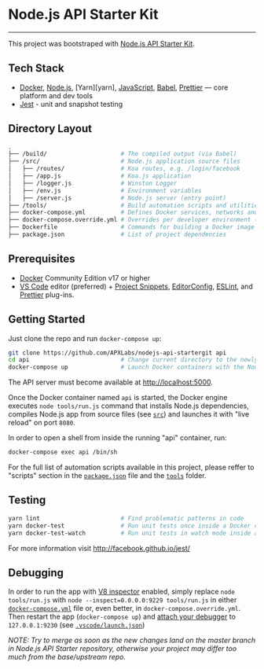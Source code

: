 # Node.js API Starter Kit

---

This project was bootstraped with [Node.js API Starter Kit][nodejskit].



## Tech Stack

* [Docker][docker], [Node.js][node], [Yarn][yarn], [JavaScript][js], [Babel][babel], [Prettier][prettier] — core platform and dev tools
* [Jest][jest] - unit and snapshot testing

## Directory Layout

```bash
.
├── /build/                     # The compiled output (via Babel)
├── /src/                       # Node.js application source files
│   ├── /routes/                # Koa routes, e.g. /login/facebook
│   ├── /app.js                 # Koa.js application
│   ├── /logger.js              # Winston Logger
│   ├── /env.js                 # Environment variables
│   ├── /server.js              # Node.js server (entry point)
├── /tools/                     # Build automation scripts and utilities
├── docker-compose.yml          # Defines Docker services, networks and volumes
├── docker-compose.override.yml # Overrides per developer environment (not under source control)
├── Dockerfile                  # Commands for building a Docker image for production
├── package.json                # List of project dependencies
```


## Prerequisites

* [Docker][docker] Community Edition v17 or higher
* [VS Code][code] editor (preferred) + [Project Snippets][vcsnippets],
  [EditorConfig][vceditconfig], [ESLint][vceslint], and [Prettier][vcprettier]
  plug-ins.


## Getting Started

Just clone the repo and run `docker-compose up`:

```bash
git clone https://github.com/APXLabs/nodejs-api-startergit api
cd api                          # Change current directory to the newly created one
docker-compose up               # Launch Docker containers with the Node.js API app running inside
```

The API server must become available at [http://localhost:5000](http://localhost:5000).

Once the Docker container named `api` is started, the Docker engine executes `node tools/run.js`
command that installs Node.js dependencies, compiles Node.js app from source files 
(see [`src`](./src)) and launches it with "live reload" on port `8080`.

In order to open a shell from inside the running "api" container, run:

```bash
docker-compose exec api /bin/sh
```

For the full list of automation scripts available in this project, please reffer to "scripts"
section in the [`package.json`](./package.json) file and the [`tools`](./tools) folder.


## Testing

```bash
yarn lint                       # Find problematic patterns in code
yarn docker-test                # Run unit tests once inside a Docker container
yarn docker-test-watch          # Run unit tests in watch mode inside a Docker container
```

For more information visit http://facebook.github.io/jest/


## Debugging

In order to run the app with [V8 inspector][v8debug] enabled, simply replace `node tools/run.js`
with `node --inspect=0.0.0.0:9229 tools/run.js` in either [`docker-compose.yml`](docker-compose.yml)
file or, even better, in `docker-compose.override.yml`. Then restart the app (`docker-compose up`) and
[attach your debugger][vsdebug] to `127.0.0.1:9230` (see [`.vscode/launch.json`](./.vscode/launch.json))


*NOTE: Try to merge as soon as the new changes land on the master branch in Node.js API Starter
repository, otherwise your project may differ too much from the base/upstream repo.*


[nodejskit]: https://github.com/kriasoft/nodejs-api-starter
[node]: https://nodejs.org
[js]: https://developer.mozilla.org/docs/Web/JavaScript
[babel]: http://babeljs.io/
[prettier]: https://prettier.io/
[code]: https://code.visualstudio.com/
[vcsnippets]: https://marketplace.visualstudio.com/items?itemName=rebornix.project-snippets
[vceditconfig]: https://marketplace.visualstudio.com/items?itemName=EditorConfig.EditorConfig
[vceslint]: https://marketplace.visualstudio.com/items?itemName=dbaeumer.vscode-eslint
[vcprettier]: https://marketplace.visualstudio.com/items?itemName=esbenp.prettier-vscode
[docker]: https://www.docker.com/community-edition
[compose]: https://docs.docker.com/compose/
[v8debug]: https://chromedevtools.github.io/debugger-protocol-viewer/v8/
[vsdebug]: https://code.visualstudio.com/Docs/editor/debugging
[jest]: http://facebook.github.io/jest/
